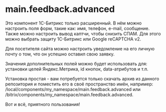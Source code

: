# main.feedback.advanced
Это компонент 1С-Битрикс только расширенный. В нём можно настроить поля форм, такие как: имя, телефон, e-mail, сообщение.
Также можно настроить вывод каптчи, чтобы снизить СПАМ. Для этого можно выбрать защиту 1С-Битрикс или Google reCAPTCHA v2.

Для посетителя сайта можно настроить уведомление на его личную почту о том, что он успешно оставил свою заявку.

Значения дополнительных полей можно будет использовать для: установки целей Яндекс.Метрика, id кнопок, data-атрибутов и т.п.

Установка простая - вам потребуется только скачать архив из данного репозитория и поместить его в своё пространство имён, например:
/local/components/my_namespace/main.feedback.advanced или /bitrix/components/my_namespace/main.feedback.advanced.

Вот и всё, приятного пользования!
